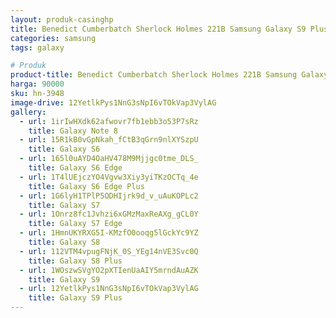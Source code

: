 ```yaml
---
layout: produk-casinghp
title: Benedict Cumberbatch Sherlock Holmes 221B Samsung Galaxy S9 Plus Case
categories: samsung
tags: galaxy

# Produk
product-title: Benedict Cumberbatch Sherlock Holmes 221B Samsung Galaxy S9 Plus Case
harga: 90000
sku: hn-3948
image-drive: 12YetlkPys1NnG3sNpI6vTOkVap3VylAG
gallery:
  - url: 1irIwHXdk62afwovr7fb1ebb3o53P7sRz
    title: Galaxy Note 8
  - url: 15R1kB0vGpNkah_fCtB3qGrn9nlXYSzpU
    title: Galaxy S6
  - url: 165l0uAYD4OaHV478M9Mjjgc0tme_DLS_
    title: Galaxy S6 Edge
  - url: 1T4lUEjczYO4Vgvw3Xiy3yiTKzOCTq_4e
    title: Galaxy S6 Edge Plus
  - url: 1G6lyH1TPlP5ODHIjrk9d_v_uAuKOPLc2
    title: Galaxy S7
  - url: 1Onrz8fc1Jvhzi6xGMzMaxReAXg_gCL0Y
    title: Galaxy S7 Edge
  - url: 1HmnUKYRXG5I-KMzfO0ooqg5lGckYc9YZ
    title: Galaxy S8
  - url: 112VTM4vpugFNjK_0S_YEg14nVE3Svc0Q
    title: Galaxy S8 Plus
  - url: 1WOszwSVgYO2pXTIenUaAIY5mrndAuAZK
    title: Galaxy S9
  - url: 12YetlkPys1NnG3sNpI6vTOkVap3VylAG
    title: Galaxy S9 Plus
---
```

